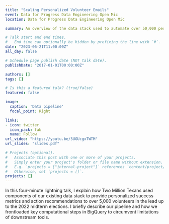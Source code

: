 ```yaml
---
title: "Scaling Personalized Volunteer Emails"
event: Data for Progress Data Engineering Open Mic
location: Data for Progress Data Engineering Open Mic

summary: An overview of the data stack used to automate over 50,000 personalized emails to voter turnout volunteers using BigQuery, dbt, Census, and MailChimp

# Talk start and end times.
#   End time can optionally be hidden by prefixing the line with `#`.
date: "2023-06-21T11:00:00Z"
all_day: false

# Schedule page publish date (NOT talk date).
publishDate: "2017-01-01T00:00:00Z"

authors: []
tags: []

# Is this a featured talk? (true/false)
featured: false

image:
  caption: 'Data pipeline'
  focal_point: Right

links:
- icon: twitter
  icon_pack: fab
  name: Follow
url_video: "https://youtu.be/5UGUcgxTWTM"
url_slides: "slides.pdf"

# Projects (optional).
#   Associate this post with one or more of your projects.
#   Simply enter your project's folder or file name without extension.
#   E.g. `projects = ["internal-project"]` references `content/project/deep-learning/index.md`.
#   Otherwise, set `projects = []`.
projects: []
---
```


In this four-minute lightning talk, I explain how Two Million Texans used components of our existing data stack to provide personalized success metrics and action recommendations to over 5,000 volunteers in the lead up to the 2022 midterm elections. I briefly describe our pipeline and how we frontloaded key computational steps in BigQuery to circumvent limitations of downstream tools.
